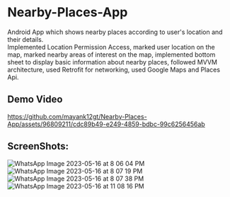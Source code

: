 # Nearby-Places-App
Android App which shows nearby places according to user's location and their details.<br>
Implemented Location Permission Access, marked user location on the map, marked nearby areas of interest on the map, implemented bottom sheet to display basic information about nearby places, followed MVVM architecture, used Retrofit for networking, used Google Maps and Places Api. 

## Demo Video


https://github.com/mayank12gt/Nearby-Places-App/assets/96809211/cdc89b49-e249-4859-bdbc-99c6256456ab


## ScreenShots:

![WhatsApp Image 2023-05-16 at 8 06 04 PM](https://github.com/mayank12gt/Nearby-Places-App/assets/96809211/24cccd91-3add-44e5-9029-6f989ed78219)
![WhatsApp Image 2023-05-16 at 8 07 19 PM](https://github.com/mayank12gt/Nearby-Places-App/assets/96809211/cb229c54-bf60-4e73-b01f-d9695705a46a)
![WhatsApp Image 2023-05-16 at 8 07 38 PM](https://github.com/mayank12gt/Nearby-Places-App/assets/96809211/bc4cdb1e-d6cc-45cf-870d-657ef64b65b8)
![WhatsApp Image 2023-05-16 at 11 08 16 PM](https://github.com/mayank12gt/Nearby-Places-App/assets/96809211/afe17fd3-c9d2-402d-bf14-7d04d20b624b)
